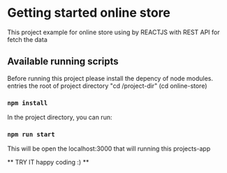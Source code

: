 # Getting started online store
This project example for online store using by REACTJS with REST API for fetch the data
## Available running scripts
Before running this project please install the depency of node modules. entries the root of project directory "cd /project-dir" (cd online-store)

### `npm install`
In the project directory, you can run:
### `npm run start`

This will be open the localhost:3000 that will running this projects-app

** TRY IT happy coding :) **